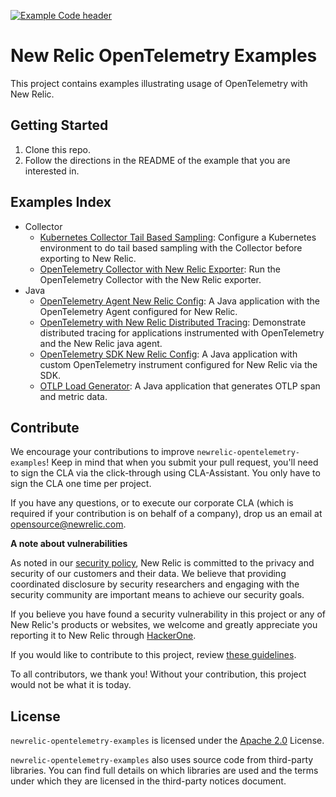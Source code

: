 [![Example Code header](https://github.com/newrelic/opensource-website/raw/develop/src/images/categories/Example_Code.png)](https://opensource.newrelic.com/oss-category/#example-code)

# New Relic OpenTelemetry Examples

This project contains examples illustrating usage of OpenTelemetry with New Relic.

## Getting Started

1. Clone this repo.
2. Follow the directions in the README of the example that you are interested in.

## Examples Index

* Collector
  * [Kubernetes Collector Tail Based Sampling](./collector/k8s-collector-tail-sampling): Configure a Kubernetes environment to do tail based sampling with the Collector before exporting to New Relic.
  * [OpenTelemetry Collector with New Relic Exporter](./collector/nr-exporter-docker): Run the OpenTelemetry Collector with the New Relic exporter. 
* Java
  * [OpenTelemetry Agent New Relic Config](./java/agent-nr-config): A Java application with the OpenTelemetry Agent configured for New Relic.
  * [OpenTelemetry with New Relic Distributed Tracing](./java/otel-nr-dt): Demonstrate distributed tracing for applications instrumented with OpenTelemetry and the New Relic java agent.
  * [OpenTelemetry SDK New Relic Config](./java/sdk-nr-config): A Java application with custom OpenTelemetry instrument configured for New Relic via the SDK.
  * [OTLP Load Generator](./java/otlp-load-generator): A Java application that generates OTLP span and metric data. 

## Contribute

We encourage your contributions to improve `newrelic-opentelemetry-examples`! Keep in mind that when you submit your pull request, you'll need to sign the CLA via the click-through using CLA-Assistant. You only have to sign the CLA one time per project.

If you have any questions, or to execute our corporate CLA (which is required if your contribution is on behalf of a company), drop us an email at opensource@newrelic.com.

**A note about vulnerabilities**

As noted in our [security policy](../../security/policy), New Relic is committed to the privacy and security of our customers and their data. We believe that providing coordinated disclosure by security researchers and engaging with the security community are important means to achieve our security goals.

If you believe you have found a security vulnerability in this project or any of New Relic's products or websites, we welcome and greatly appreciate you reporting it to New Relic through [HackerOne](https://hackerone.com/newrelic).

If you would like to contribute to this project, review [these guidelines](./CONTRIBUTING.md).

To all contributors, we thank you!  Without your contribution, this project would not be what it is today.

## License
`newrelic-opentelemetry-examples` is licensed under the [Apache 2.0](http://apache.org/licenses/LICENSE-2.0.txt) License.

`newrelic-opentelemetry-examples` also uses source code from third-party libraries. You can find full details on which libraries are used and the terms under which they are licensed in the third-party notices document.
